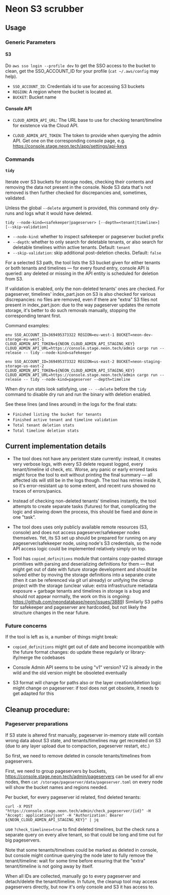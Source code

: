 # Neon S3 scrubber

## Usage

### Generic Parameters

#### S3

Do `aws sso login --profile dev` to get the SSO access to the bucket to clean, get the SSO_ACCOUNT_ID for your profile (`cat ~/.aws/config` may help).

- `SSO_ACCOUNT_ID`: Credentials id to use for accessing S3 buckets
- `REGION`: A region where the bucket is located at.
- `BUCKET`: Bucket name

#### Console API

- `CLOUD_ADMIN_API_URL`: The URL base to use for checking tenant/timeline for existence via the Cloud API.

- `CLOUD_ADMIN_API_TOKEN`: The token to provide when querying the admin API. Get one on the corresponding console page, e.g. https://console.stage.neon.tech/app/settings/api-keys

### Commands

#### `tidy`

Iterate over S3 buckets for storage nodes, checking their contents and removing the data not present in the console. Node S3 data that's not removed is then further checked for discrepancies and, sometimes, validated.

Unless the global `--delete` argument is provided, this command only dry-runs and logs
what it would have deleted.

```
tidy --node-kind=<safekeeper|pageserver> [--depth=<tenant|timeline>] [--skip-validation]
```

- `--node-kind`: whether to inspect safekeeper or pageserver bucket prefix
- `--depth`: whether to only search for deletable tenants, or also search for
  deletable timelines within active tenants. Default: `tenant`
- `--skip-validation`: skip additional post-deletion checks. Default: `false`

For a selected S3 path, the tool lists the S3 bucket given for either tenants or both tenants and timelines — for every found entry, console API is queried: any deleted or missing in the API entity is scheduled for deletion from S3.

If validation is enabled, only the non-deleted tenants' ones are checked.
For pageserver, timelines' index_part.json on S3 is also checked for various discrepancies: no files are removed, even if there are "extra" S3 files not present in index_part.json: due to the way pageserver updates the remote storage, it's better to do such removals manually, stopping the corresponding tenant first.

Command examples:

`env SSO_ACCOUNT_ID=369495373322 REGION=eu-west-1 BUCKET=neon-dev-storage-eu-west-1 CLOUD_ADMIN_API_TOKEN=${NEON_CLOUD_ADMIN_API_STAGING_KEY} CLOUD_ADMIN_API_URL=https://console.stage.neon.tech/admin cargo run --release -- tidy --node-kind=safekeeper`

`env SSO_ACCOUNT_ID=369495373322 REGION=us-east-2 BUCKET=neon-staging-storage-us-east-2 CLOUD_ADMIN_API_TOKEN=${NEON_CLOUD_ADMIN_API_STAGING_KEY} CLOUD_ADMIN_API_URL=https://console.stage.neon.tech/admin cargo run --release -- tidy --node-kind=pageserver --depth=timeline`

When dry run stats look satisfying, use `-- --delete` before the `tidy` command to
disable dry run and run the binary with deletion enabled.

See these lines (and lines around) in the logs for the final stats:

- `Finished listing the bucket for tenants`
- `Finished active tenant and timeline validation`
- `Total tenant deletion stats`
- `Total timeline deletion stats`

## Current implementation details

- The tool does not have any peristent state currently: instead, it creates very verbose logs, with every S3 delete request logged, every tenant/timeline id check, etc.
  Worse, any panic or early errored tasks might force the tool to exit without printing the final summary — all affected ids will still be in the logs though. The tool has retries inside it, so it's error-resistant up to some extent, and recent runs showed no traces of errors/panics.

- Instead of checking non-deleted tenants' timelines instantly, the tool attempts to create separate tasks (futures) for that,
  complicating the logic and slowing down the process, this should be fixed and done in one "task".

- The tool does uses only publicly available remote resources (S3, console) and does not access pageserver/safekeeper nodes themselves.
  Yet, its S3 set up should be prepared for running on any pageserver/safekeeper node, using node's S3 credentials, so the node API access logic could be implemented relatively simply on top.

- Tool has `copied_definitions` module that contains copy-pasted storage primitives with parsing and deserializing definitions for them — that might get out of date with future storage development and should be solved either by moving the storage definitions into a separate crate (then it can be referenced via git url already) or unifying the clenup project with the storage (unclear value: extra infrastructure metadata exposure + garbage tenants and timelines in storage is a bug and should not appear normally, the work on this is ongoing: https://github.com/neondatabase/neon/issues/3889)
  Similarly S3 paths for safekeeper and pageserver are hardcoded, but not likely the structure changes in the near future.

### Future concerns

If the tool is left as is, a number of things might break:

- `copied_definitions` might get out of date and become incompatible with the future format changes: do update these regularly or library-ify/merge the codebases

- Console Admin API seems to be using "v1" version? V2 is already in the wild and the old version might be obsoleted eventually

- S3 format will change for paths also or the layer creation/deletion logic might change on pageserver: if tool does not get obsolete, it needs to get adapted for this

## Cleanup procedure:

### Pageserver preparations

If S3 state is altered first manually, pageserver in-memory state will contain wrong data about S3 state, and tenants/timelines may get recreated on S3 (due to any layer upload due to compaction, pageserver restart, etc.)

So first, we need to remove deleted in console tenants/timelines from pageservers.

First, we need to group pageservers by buckets, https://console.stage.neon.tech/admin/pageservers can be used for all env nodes, then `cat /storage/pageserver/data/pageserver.toml` on every node will show the bucket names and regions needed.

Per bucket, for every pageserver id related, find deleted tenants:

`curl -X POST "https://console.stage.neon.tech/admin/check_pageserver/{id}" -H "Accept: application/json" -H "Authorization: Bearer ${NEON_CLOUD_ADMIN_API_STAGING_KEY}" | jq`

use `?check_timelines=true` to find deleted timelines, but the check runs a separate query on every alive tenant, so that could be long and time out for big pageservers.

Note that some tenants/timelines could be marked as deleted in console, but console might continue querying the node later to fully remove the tenant/timeline: wait for some time before ensuring that the "extra" tenant/timeline is not going away by itself.

When all IDs are collected, manually go to every pageserver and detach/delete the tenant/timeline.
In future, the cleanup tool may access pageservers directly, but now it's only console and S3 it has access to.
